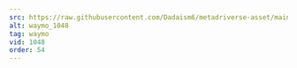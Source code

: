 ```yaml
---
src: https://raw.githubusercontent.com/Dadaism6/metadriverse-asset/main/script-waymo-output-newcompressed/waymo_1048.mp4
alt: waymo_1048
tag: waymo
vid: 1048
order: 54
---
```


